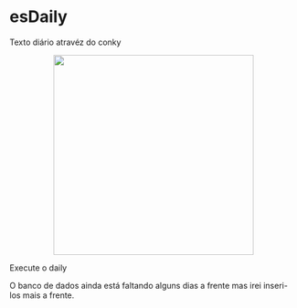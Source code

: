 # esDaily
Texto diário atravéz do conky
<p align="center">
<img src="https://github.com/andryeltj/esDaily/master/esDaily.png" width="350" />
</p>
Execute o daily

O banco de dados ainda está faltando alguns dias a frente mas irei inseri-los mais a frente.
